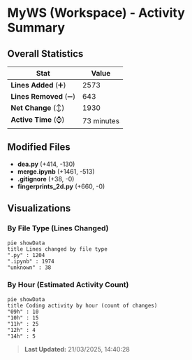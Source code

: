 # MyWS (Workspace) - Activity Summary 

## Overall Statistics

| Stat                   | Value                                                             |
| ---------------------- | ----------------------------------------------------------------- |
| **Lines Added** (➕)   | 2573                                          |
| **Lines Removed** (➖) | 643                                        |
| **Net Change** (↕)    | 1930                |
| **Active Time** (⌚)   | 73 minutes |


## Modified Files
- **dea.py** (+414, -130)
- **merge.ipynb** (+1461, -513)
- **.gitignore** (+38, -0)
- **fingerprints_2d.py** (+660, -0)

## Visualizations

### By File Type (Lines Changed)

```mermaid
pie showData
title Lines changed by file type
".py" : 1204
".ipynb" : 1974
"unknown" : 38
```

### By Hour (Estimated Activity Count)

```mermaid
pie showData
title Coding activity by hour (count of changes)
"09h" : 10
"10h" : 15
"11h" : 25
"12h" : 4
"14h" : 5
```


> **Last Updated:** 21/03/2025, 14:40:28